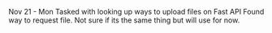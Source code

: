 Nov 21 - Mon
Tasked with looking up ways to upload files on Fast API
Found way to request file. Not sure if its the same thing but will use for now.

